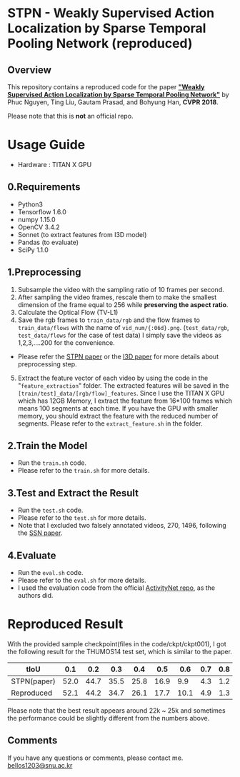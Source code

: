 STPN - Weakly Supervised Action Localization by Sparse Temporal Pooling Network (reproduced)
============================================================================================
Overview
--------

This repository contains a reproduced code for the paper [__"Weakly Supervised Action Localization by Sparse Temporal Pooling Network"__](https://arxiv.org/abs/1712.05080) by Phuc Nguyen, Ting Liu, Gautam Prasad, and Bohyung Han, __CVPR 2018__.

Please note that this is **not** an official repo.

Usage Guide
===========
* Hardware : TITAN X GPU 

0.Requirements
--------------
* Python3
* Tensorflow 1.6.0
* numpy 1.15.0
* OpenCV 3.4.2
* Sonnet (to extract features from I3D model) 
* Pandas (to evaluate)
* SciPy 1.1.0


1.Preprocessing
---------------
1) Subsample the video with the sampling ratio of 10 frames per second.
2) After sampling the video frames, rescale them to make the smallest dimension of the frame equal to 256 while **preserving the aspect ratio**.
3) Calculate the Optical Flow (TV-L1)
4) Save the rgb frames to `train_data/rgb` and the flow frames to `train_data/flows` with the name of `vid_num/{:06d}.png`. (`test_data/rgb`, `test_data/flows` for the case of test data)
   I simply save the videos as 1,2,3,....200 for the convenience.

* Please refer the [STPN paper](https://arxiv.org/abs/1712.05080) or the [I3D paper](https://arxiv.org/abs/1705.07750) for more details about preprocessing step.

5) Extract the feature vector of each video by using the code in the "`feature_extraction`" folder. The extracted features will be saved in the `[train/test]_data/[rgb/flow]_features`.
   Since I use the TITAN X GPU which has 12GB Memory, I extract the feature from 16*100 frames which means 100 segments at each time. If you have the GPU with smaller memory, you should extract the feature with the reduced number of segments.
   Please refer to the `extract_feature.sh` in the folder.

2.Train the Model
-----------------
* Run the `train.sh` code. 
* Please refer to the `train.sh` for more details.

3.Test and Extract the Result
-----------------------------
* Run the `test.sh` code. 
* Please refer to the `test.sh` for more details. 
* Note that I excluded two falsely annotated videos, 270, 1496, following the [SSN paper](https://arxiv.org/pdf/1704.06228.pdf).

4.Evaluate
----------
* Run the `eval.sh` code. 
* Please refer to the `eval.sh` for more details. 
* I used the evaluation code from the official [ActivityNet repo](https://github.com/activitynet/ActivityNet), as the authors did.

Reproduced Result
=================
With the provided sample checkpoint(files in the code/ckpt/ckpt001), I got the following result for the THUMOS14 test set, which is similar to the paper.

|    tIoU    | 0.1| 0.2| 0.3| 0.4| 0.5| 0.6| 0.7| 0.8| 0.9| mAP|
|------------|----|----|----|----|----|----|----|----|----|----|
| STPN(paper)|52.0|44.7|35.5|25.8|16.9| 9.9| 4.3| 1.2| 0.1|21.2|
| Reproduced |52.1|44.2|34.7|26.1|17.7|10.1| 4.9| 1.3| 0.1|21.3|

Please note that the best result appears around 22k ~ 25k and sometimes the performance could be slightly different from the numbers above.

Comments
--------

If you have any questions or comments, please contact me. <bellos1203@snu.ac.kr>


